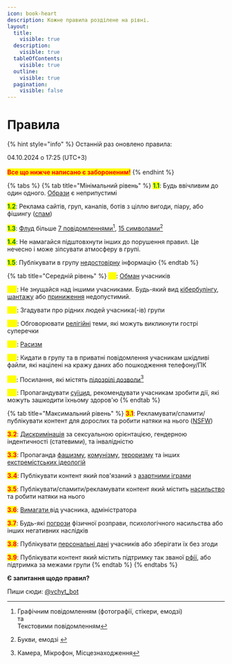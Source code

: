```yaml
---
icon: book-heart
description: Кожне правила розділене на рівні.
layout:
  title:
    visible: true
  description:
    visible: true
  tableOfContents:
    visible: true
  outline:
    visible: true
  pagination:
    visible: false
---
```


# Правила

{% hint style="info" %}
Останній раз оновлено правила:&#x20;

04.10.2024 о 17:25 (UTC+3)\
\
<mark style="color:red;">**Все що нижче написано є забороненим!**</mark>
{% endhint %}

{% tabs %}
{% tab title="Мінімальний рівень" %}
<mark style="color:green;">**1.1**</mark>: Будь ввічливим до один одного. [Образи](https://uk.wikipedia.org/wiki/%D0%9E%D0%B1%D1%80%D0%B0%D0%B7%D0%B0) є неприпустимі

<mark style="color:green;">**1.2**</mark>: Реклама сайтів, груп, каналів, ботів з ціллю вигоди, піару, або фішингу ([спам](https://uk.wikipedia.org/wiki/%D0%A1%D0%BF%D0%B0%D0%BC))

<mark style="color:green;">**1.3**</mark>: [Флуд](https://uk.wikipedia.org/wiki/%D0%A4%D0%BB%D1%83%D0%B4) більше [7 повідомленнями](#user-content-fn-1)[^1], [15 символами](#user-content-fn-2)[^2]

<mark style="color:green;">**1.4**</mark>: Не намагайся підштовхнути інших до порушення правил. Це нечесно і може зіпсувати атмосферу в групі.

<mark style="color:green;">**1.5**</mark>: Публікувати в групу [недостовірну](https://uk.wikipedia.org/wiki/%D0%97%D0%B0%D1%85%D0%B8%D1%81%D1%82\_%D1%87%D0%B5%D1%81%D1%82%D1%96,\_%D0%B3%D1%96%D0%B4%D0%BD%D0%BE%D1%81%D1%82%D1%96\_%D1%96\_%D0%B4%D1%96%D0%BB%D0%BE%D0%B2%D0%BE%D1%97\_%D1%80%D0%B5%D0%BF%D1%83%D1%82%D0%B0%D1%86%D1%96%D1%97) інформацію
{% endtab %}

{% tab title="Середній рівень" %}
<mark style="color:yellow;">**2.1**</mark>: [Обман](https://uk.wikipedia.org/wiki/%D0%9E%D0%B1%D0%BC%D0%B0%D0%BD) учасників

<mark style="color:yellow;">**2.2**</mark>: Не знущайся над іншими учасниками. Будь-який вид [кібербулінгу](https://uk.wikipedia.org/wiki/%D0%9A%D1%96%D0%B1%D0%B5%D1%80%D0%B1%D1%83%D0%BB%D1%96%D0%BD%D0%B3), [шантажу](https://uk.wikipedia.org/wiki/%D0%A8%D0%B0%D0%BD%D1%82%D0%B0%D0%B6) або [приниження](https://uk.wikipedia.org/wiki/%D0%9F%D1%80%D0%B8%D0%BD%D0%B8%D0%B6%D0%B5%D0%BD%D0%BD%D1%8F) недопустимий.

<mark style="color:yellow;">**2.3**</mark>: Згадувати про рідних людей учасника(-ів) групи

<mark style="color:yellow;">**2.4**</mark>: Обговорювати [релігійні](https://uk.wikipedia.org/wiki/%D0%A0%D0%B5%D0%BB%D1%96%D0%B3%D1%96%D1%8F) теми, які можуть викликнути гострі суперечки

<mark style="color:yellow;">**2.5**</mark>: [Расизм](https://core.ac.uk/download/pdf/78394746.pdf)

<mark style="color:yellow;">**2.6**</mark>: Кидати в групу та в приватні повідомлення учасникам шкідливі файли, які націлені на кражу даних або пошкодження телефону/ПК

<mark style="color:yellow;">**2.7**</mark>: Посилання, які містять [підозрілі дозволи](#user-content-fn-3)[^3]

<mark style="color:yellow;">**2.8**</mark>: Пропагандувати [суїцид](https://uk.wikipedia.org/wiki/%D0%A1%D0%B0%D0%BC%D0%BE%D0%B3%D1%83%D0%B1%D1%81%D1%82%D0%B2%D0%BE), рекомендувати учасникам зробити дії, які можуть зашкодити їхньому здоров'ю
{% endtab %}

{% tab title="Максимальний рівень" %}
<mark style="color:red;">**3.1**</mark>: Рекламувати/спамити/публікувати контент для дорослих та робити натяки на нього ([NSFW](https://uk.wikipedia.org/wiki/NSFW))

<mark style="color:red;">**3.2**</mark>: [Дискримінація](https://uk.wikipedia.org/wiki/%D0%94%D0%B8%D1%81%D0%BA%D1%80%D0%B8%D0%BC%D1%96%D0%BD%D0%B0%D1%86%D1%96%D1%8F) за сексуальною орієнтацією, гендерною індентичності (статевими), та інвалідністю

<mark style="color:red;">**3.3**</mark>: Пропаганда [фашизму](https://uk.wikipedia.org/wiki/%D0%A4%D0%B0%D1%88%D0%B8%D0%B7%D0%BC), [комунізму](https://uk.wikipedia.org/wiki/%D0%9A%D0%BE%D0%BC%D1%83%D0%BD%D1%96%D0%B7%D0%BC), [тероризму](https://uk.wikipedia.org/wiki/%D0%A2%D0%B5%D1%80%D0%BE%D1%80%D0%B8%D0%B7%D0%BC) та інших [екстремістських ідеологій](https://uk.wikipedia.org/wiki/%D0%95%D0%BA%D1%81%D1%82%D1%80%D0%B5%D0%BC%D1%96%D0%B7%D0%BC)

<mark style="color:red;">**3.4**</mark>: Публікувати контент який пов'язаний з [азартними іграми](https://uk.wikipedia.org/wiki/%D0%90%D0%B7%D0%B0%D1%80%D1%82%D0%BD%D1%96\_%D1%96%D0%B3%D1%80%D0%B8)

<mark style="color:red;">**3.5**</mark>: Публікувати/спамити/рекламувати контент який містить [насильство](https://uk.wikipedia.org/wiki/%D0%9D%D0%B0%D1%81%D0%B8%D0%BB%D1%8C%D1%81%D1%82%D0%B2%D0%BE) та робити натяки на нього

<mark style="color:red;">**3.6**</mark>:  [Вимагати ](https://uk.wikipedia.org/wiki/%D0%92%D0%B8%D0%BC%D0%B0%D0%B3%D0%B0%D0%BD%D0%BD%D1%8F)від учасника, адміністратора

<mark style="color:red;">**3.7**</mark>: Будь-які [погрози](https://uk.wikipedia.org/wiki/%D0%9F%D0%BE%D0%B3%D1%80%D0%BE%D0%B7%D0%B0) фізичної розправи, психологічного насильства або інших негативних наслідків

<mark style="color:red;">**3.8**</mark>: Публікувати [персональні дані](https://uk.wikipedia.org/wiki/%D0%9F%D0%B5%D1%80%D1%81%D0%BE%D0%BD%D0%B0%D0%BB%D1%8C%D0%BD%D1%96\_%D0%B4%D0%B0%D0%BD%D1%96) учасників або зберігати їх без згоди

<mark style="color:red;">**3.9**</mark>: Публікувати контент який містить підтримку так званої [рфії](https://uk.wikipedia.org/wiki/%D0%A0%D0%BE%D1%81%D1%96%D1%8F), або підтримка за межами групи
{% endtab %}
{% endtabs %}

**Є запитання щодо правил?**

Пиши сюди: [@vchyt\_bot](http://t.me/vchyt\_bot)

[^1]: Графічним повідомленням (фотографії, стікери, емодзі)\
    та\
    Текстовими повідомленням

[^2]: Букви, емодзі&#x20;

[^3]: Камера, Мікрофон, Місцезнаходження
